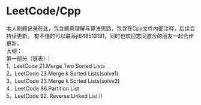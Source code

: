 # LeetCode/Cpp
本人刷题记录在此，包含题意理解与算法思路，包含在Cpp文件内部注释，后续会持续更新。 
有不懂的可以联系ji648513181，同时也欢迎志同道合的朋友一起合作更新。      
大纲：  
第一部分（链表）：  
1，LeetCode 21.Merge Two Sorted Lists  
2，LeetCode 23.Merge k Sorted Lists(solve1)  
3，LeetCode 23.Merge k Sorted Lists(solve2)  
4，LeetCode 86.Partition List  
5，LeetCode 92. Reverse Linked List II  
